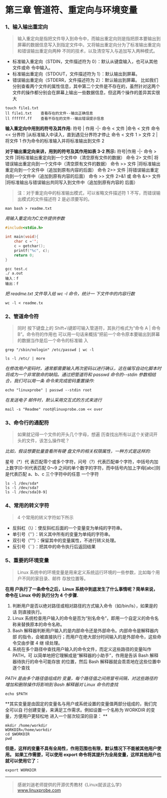 # 第三章 管道符、重定向与环境变量

### 1、输入输出重定向 
> 输入重定向是指把文件导入到命令中，而输出重定向则是指把原本要输出到 屏幕的数据信息写入到指定文件中。又将输出重定向分为了标准输出重定向和错误输出重定向两种 不同的技术，以及清空写入与追加写入两种模式。

+ 标准输入重定向（STDIN，文件描述符为 0）：默认从键盘输入，也可从其他文件或命 令中输入。 
+ 标准输出重定向（STDOUT，文件描述符为 1）：默认输出到屏幕。 
+ 错误输出重定向（STDERR，文件描述符为 2）：默认输出到屏幕。 
比如我们分别查看两个文件的属性信息，其中第二个文件是不存在的，虽然针对这两个 文件的操作都分别会在屏幕上输出一些数据信息，但这两个操作的差异其实很大
```
touch file1.txt
ll file1.txt    查看存在的文件--输出正确信息
ll ffffff.ff    查看不存在的文件--输出错误提示信息
```
**输入重定向中用到的符号及其作用:**
符号 | 作用
-|-
命令 < 文件 |命令 < 文件 
命令 << 分界符 |从标准输入中读入，直到遇见分界符才停止
命令 < 文件 1 > 文件 2 | 将文件 1 作为命令的标准输入并将标准输出到文件 2 

**对于输出重定向来讲，用到的符号及其作用如表 3-2 所示:**
符号|作用
-|-
命令 > 文件 |将标准输出重定向到一个文件中（清空原有文件的数据） 
命令 2> 文件| 将错误输出重定向到一个文件中（清空原有文件的数据） 
命令 >> 文件 |将标准输出重定向到一个文件中（追加到原有内容的后面） 
命令 2>> 文件 |将错误输出重定向到一个文件中（追加到原有内容的后面） 
命令 >> 文件 2>&1  或 命令 &>> 文件 |将标准输出与错误输出共同写入到文件中（追加到原有内容的 后面） 

> 注：对于重定向中的标准输出模式，可以省略文件描述符 1 不写，而错误输出模式的文件描述符 2 是必须要写的。

```
man bash > readme.txt 
```
*用输入重定向为C文件提供参数*
```C
#include<stdio.h>

int main(void){
    char c ='';
    c = getchar();
    printf("%c", c);
    return 0;
}
```
```
gcc test.c
./ a.out
输入：f
输出：f
```
*把 readme.txt 文件导入给 wc -l 命令，统计一 下文件中的内容行数*
```
wc -l < readme.tx
```

### 2、管道命令符
> 同时 按下键盘上的 Shift+\键即可输入管道符，其执行格式为“命令 A | 命令 B”。命令符的作用也 可以用一句话来概括“把前一个命令原本要输出到屏幕的数据当作是后一个命令的标准输 入
```
grep "/sbin/nologin" /etc/passwd | wc -l 

ls -l /etc/ | more 
```

*在修改用户密码时，通常都需要输入两次密码以进行确认，这在编写自动化脚本时将成为一个非常致命的缺陷。通过把管道符和 passwd 命令的--stdin 参数相结合，我们可以用一条 命令来完成密码重置操作:*
```
echo "linuxprobe" | passwd --stdin root 
```

*在发送电子 邮件时，默认采用交互式的方式来进行*
```
mail -s "Readme" root@linuxprobe.com << over 
```

### 3、命令行的通配符 
> 如果就记得一个文件的开头几个字母，想遍 历查找出所有以这个关键词开头的文件，该怎么操作呢？

*比如，假设想要批量查看所有硬 盘文件的相关权限属性，一种方式是这样的:*

星号（*）代 表匹配零个或多个字符，问号（?）代表匹配单个字符，中括号内加上数字[0-9]代表匹配 0～9 之间的单个数字的字符，而中括号内加上字母[abc]则是代表匹配 a、b、c 三个字符中的任意 一个字符
```
ls -l /dev/sda* 
ls -l /dev/sda? 
ls -l /dev/sda[0-9]
```

### 4、常用的转义字符 
> 4 个常用的转义字符如下所示

+ 反斜杠（\）：使反斜杠后面的一个变量变为单纯的字符串。 
+ 单引号（''）：转义其中所有的变量为单纯的字符串。
+ 双引号（""）：保留其中的变量属性，不进行转义处理。 
+ 反引号（``）：把其中的命令执行后返回结果


### 5、重要的环境变量 
> Linux 系统中的环境变量是用来定义系统运行环境的一些参数，比如每个用户不同的家目录、邮件 存放位置等。 

**在用 户执行了一条命令之后，Linux 系统中到底发生了什么事情呢？简单来说，命令在 Linux 中的 执行分为 4 个步骤.**

1. 判断用户是否以绝对路径或相对路径的方式输入命令（如/bin/ls），如果是的话 则直接执行。
2. Linux 系统检查用户输入的命令是否为“别名命令”，即用一个自定义的命令名称来替换原本的命令名称。
3. Bash 解释器判断用户输入的是内部命令还是外部命令。内部命令是解释器内部 的指令，会被直接执行；而用户在绝大部分时间输入的是外部命令，这些命令交由步骤 4 继 续处理。
4. 系统在多个路径中查找用户输入的命令文件，而定义这些路径的变量叫作 PATH，可 以简单地把它理解成是“解释器的小助手”，作用是告诉 Bash 解释器待执行的命令可能存放 的位置，然后 Bash 解释器就会乖乖地在这些位置中逐个查找

*PATH 是由多个路径值组成的 变量，每个路径值之间用冒号间隔，对这些路径的增加和删除操作将影响到 Bash 解释器对 Linux 命令的查找*
```
echo $PATH 
```

**其实变量是由固定的变量名与用户或系统设置的变量值两部分组成的，我们完全可以自 行创建变量，来满足工作需求。例如设置一个名称为 WORKDIR 的变量，方便用户更轻松地 进入一个层次较深的目录： **
```
mkdir /home/workdir 
WORKDIR=/home/workdir 
cd $WORKDIR 
pwd
```
**但是，这样的变量不具有全局性，作用范围也有限，默认情况下不能被其他用户使用。 如果工作需要，可以使用 export 命令将其提升为全局变量，这样其他用户也就可以使用它了：**
```
export WORKDIR 
```


-------------------------------------
> 感谢刘遄老师提供的开源优秀教材《Linux就该这么学》www.linuxprobe.com 